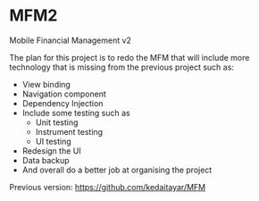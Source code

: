 # MFM2
Mobile Financial Management v2

The plan for this project is to redo the MFM that will include more technology that is missing from the previous project such as:
  - View binding
  - Navigation component
  - Dependency Injection
  - Include some testing such as
    - Unit testing
    - Instrument testing
    - UI testing
  - Redesign the UI
  - Data backup
  - And overall do a better job at organising the project
  
Previous version: https://github.com/kedaitayar/MFM
